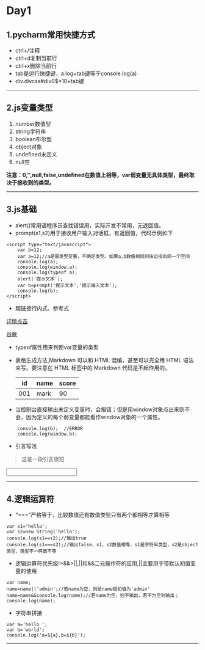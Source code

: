 # Day1
## 1.pycharm常用快捷方式

* ctrl+/注释
* ctrl+d复制当前行
* ctrl+x删除当前行
* tab是运行快捷键，a.log+tab键等于console.log(a)
* div.divcss#div0$*10+tab键

---

## 2.js变量类型
1. number数值型
2.  string字符串
3.  boolean布尔型
4.  object对象
5.  undefined未定义
6.  null空

**注意：0,'',null,false,undefined在数值上相等，var弱变量无具体类型，最终取决于接收到的类型。**


---
## 3.js基础
* alert()常用语程序员查找错误用，实际开发不常用，无返回值。
* prompt(s1,s2)用于接收用户输入对话框，有返回值，代码示例如下
```
<script type="text/javascript">
    var b=12;
    var a=12;//a是弱类型变量，不确定类型。如果a,b数值相同则挨边指向同一个空间
    console.log(a);
    console.log(window.a);
    console.log(typeof a);
    alert('提示文本');
    var b=prompt('提示文本','提示输入文本');
    console.log(b);
</script>
```
* 超链接行内式、参考式

[详情点击](http://www.baidu.com)

[谷歌][1]

[1]:https;//www.google.com/images/branding/googlelogo/2x/googlelogo_color_120x44dp.png"google"

* typeof属性用来判断var变量的类型
* 表格生成方法,Markdown 可以和 HTML 混编，甚至可以完全用 HTML 语法来写。要注意在 HTML 标签中的 Markdown 代码是不起作用的。

  id | name | score
  --- |---   |---
  001|mark|90
* 当控制台直接输出未定义变量时，会报错；但是用window对象点出来则不会，因为定义的每个弱变量都能看作window对象的一个属性。
```
    console.log(b);  //ERROR
    console.log(window.b);
```
* 引言写法
>这是一段引言很短
<input type="text"/>


***

## 4.逻辑运算符
* “===”严格等于，比较数值还有数值类型只有两个都相等才算相等
```
var s1='hello';
var s2=new String('hello');
console.log(s1==s2);//输出true
console.log(s1===s2);//输出false，s1、s2数值相等，s1是字符串类型，s2是object类型，类型不一样故不等
```
* 逻辑运算符优先级!>&&>||,||和&&二元操作符的应用,||主要用于带默认初值变量的使用
```
var name;
name=name||'admin';//若name为空，则给name赋初值为'admin'
name=name&&console.log(name);//若name为空，则不输出，若不为空则输出；
console.log(name);
```
* 字符串拼接
```
var a='hello ';
var b='world';
console.log('a=${a},b=${b}');
```
---